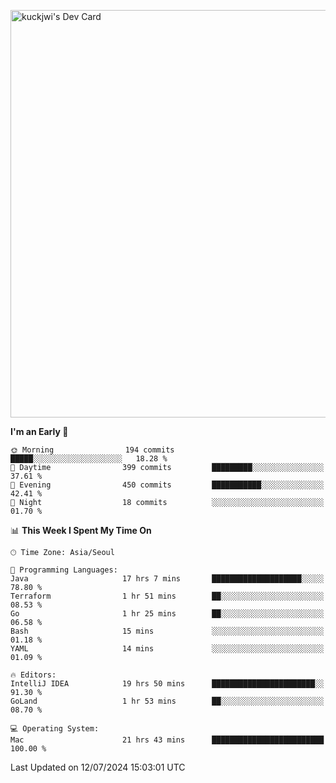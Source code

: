 <a href="https://app.daily.dev/kuckhwancho"><img src="https://api.daily.dev/devcards/v2/efef39c8028947428b3c0b486b9cd9b6.png?r=iz2&type=wide" width="652" alt="kuckjwi's Dev Card"/></a>

<!--START_SECTION:waka-->
**I'm an Early 🐤** 

```text
🌞 Morning                194 commits         █████░░░░░░░░░░░░░░░░░░░░   18.28 % 
🌆 Daytime                399 commits         █████████░░░░░░░░░░░░░░░░   37.61 % 
🌃 Evening                450 commits         ███████████░░░░░░░░░░░░░░   42.41 % 
🌙 Night                  18 commits          ░░░░░░░░░░░░░░░░░░░░░░░░░   01.70 % 
```


📊 **This Week I Spent My Time On** 

```text
🕑︎ Time Zone: Asia/Seoul

💬 Programming Languages: 
Java                     17 hrs 7 mins       ████████████████████░░░░░   78.80 % 
Terraform                1 hr 51 mins        ██░░░░░░░░░░░░░░░░░░░░░░░   08.53 % 
Go                       1 hr 25 mins        ██░░░░░░░░░░░░░░░░░░░░░░░   06.58 % 
Bash                     15 mins             ░░░░░░░░░░░░░░░░░░░░░░░░░   01.18 % 
YAML                     14 mins             ░░░░░░░░░░░░░░░░░░░░░░░░░   01.09 % 

🔥 Editors: 
IntelliJ IDEA            19 hrs 50 mins      ███████████████████████░░   91.30 % 
GoLand                   1 hr 53 mins        ██░░░░░░░░░░░░░░░░░░░░░░░   08.70 % 

💻 Operating System: 
Mac                      21 hrs 43 mins      █████████████████████████   100.00 % 
```


 Last Updated on 12/07/2024 15:03:01 UTC
<!--END_SECTION:waka-->
